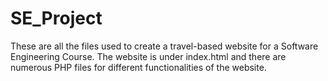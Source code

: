 # SE_Project
These are all the files used to create a travel-based website for a Software Engineering Course. The website is under index.html and there are numerous PHP files for different functionalities of the website. 

